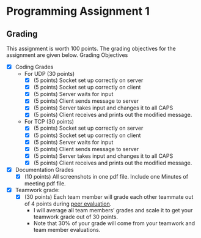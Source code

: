 # Programming Assignment 1

## Grading
This assignment is worth 100 points. The grading objectives for the assignment are given below.
Grading Objectives
- [x] Coding Grades
  - For UDP (30 points)
    - [x] (5 points) Socket set up correctly on server
    - [x] (5 points) Socket set up correctly on client
    - [x] (5 points) Server waits for input
    - [x] (5 points) Client sends message to server
    - [x] (5 points) Server takes input and changes it to all CAPS
    - [x] (5 points) Client receives and prints out the modified message.
  - For TCP (30 points)
    - [x] (5 points) Socket set up correctly on server
    - [x] (5 points) Socket set up correctly on client
    - [x] (5 points) Server waits for input
    - [x] (5 points) Client sends message to server
    - [x] (5 points) Server takes input and changes it to all CAPS
    - [x] (5 points) Client receives and prints out the modified message.
- [x] Documentation Grades
  - [x] (10 points) All screenshots in one pdf file. Include one Minutes of meeting pdf file.
- [x] Teamwork grade:
  - [x] (30 points) Each team member will grade each other teammate out of 4 points during [peer evaluation](https://forms.gle/vtt31GjK9Rrerews5). 
    - I will average all team members’ grades and scale it to get your teamwork grade out of 30 points. 
    - Note that 30% of your grade will come from your teamwork and team member evaluations.